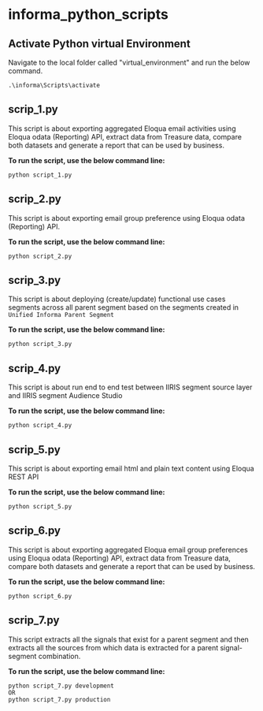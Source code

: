 # informa_python_scripts

## Activate Python virtual Environment
Navigate to the local folder called "virtual_environment" and run the below command.
```console
.\informa\Scripts\activate
```
## scrip_1.py
This script is about exporting aggregated Eloqua email activities using Eloqua odata (Reporting) API, extract data from Treasure data, compare both datasets and generate a report that can be used by business.

**To run the script, use the below command line:**
```console
python script_1.py
```

## scrip_2.py
This script is about exporting email group preference using Eloqua odata (Reporting) API.

**To run the script, use the below command line:**
```console
python script_2.py
```

## scrip_3.py
This script is about deploying (create/update) functional use cases segments across all parent segment based on the segments created in `Unified Informa Parent Segment`

**To run the script, use the below command line:**
```console
python script_3.py
```

## scrip_4.py
This script is about run end to end test between IIRIS segment source  layer and IIRIS segment Audience Studio

**To run the script, use the below command line:**
```console
python script_4.py
```

## scrip_5.py
This script is about exporting email html and plain text content using Eloqua REST API

**To run the script, use the below command line:**
```console
python script_5.py
```

## scrip_6.py
This script is about exporting aggregated Eloqua email group preferences using Eloqua odata (Reporting) API, extract data from Treasure data, compare both datasets and generate a report that can be used by business.

**To run the script, use the below command line:**
```console
python script_6.py
```

## scrip_7.py
This script extracts all the signals that exist for a parent segment and then extracts all the sources from which data is extracted for a parent signal-segment combination.

**To run the script, use the below command line:**
```console
python script_7.py development
OR
python script_7.py production
```